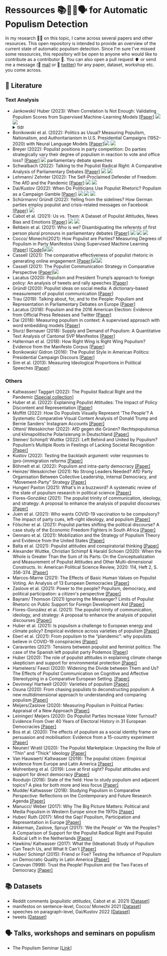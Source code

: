# Ressources 📚🤖📄🗣 for Automatic Populism Detection
In my research 👨‍🔬 on this topic, I came across several papers and other resources. This open repository is intended to provide an overview of the current state of automatic populism detection. Since I'm sure I've missed some ressources, this repository will be open to anyone who would like to contribute as a contributor 👥. You can also open a pull request ⬆️ or send me a message (📧 [mail](mailto:christopher.klamm@hotmail.de) or 🐥 [twitter](https://twitter.com/chklamm)) for any paper, dataset, workshop etc. you come across.

## 📄 Literature
### Text Analysis
* Jankowski/ Huber (2023): When Correlation Is Not Enough: Validating Populism Scores from Supervised Machine-Learning Models [[Paper]](https://www.cambridge.org/core/journals/political-analysis/article/when-correlation-is-not-enough-validating-populism-scores-from-supervised-machinelearning-models/8CB3DCBECD1E37872074E7F8A9DE20BA?utm_source=hootsuite&utm_medium=twitter&utm_campaign=PAN_Jan23#) [<img src="https://img.shields.io/badge/Manifestos-yellow"/>]() [<img src="https://img.shields.io/badge/-supervised_machine_learning-red"/>]()
  <details>
    <summary>tldr</summary>
    The paper critically examines Di Cocco and Monechi's (DCM) method of using supervised machine learning to predict parties' populism scores from election manifestos. It argues that DCM's validity checks are insufficient, and their approach may not accurately measure populism, emphasizing the need for comprehensive model validation. (generated by 🤖)
  </details>
* Bonikowski et al. (2022): Politics as Usual? Measuring Populism, Nationalism, and Authoritarianism in U.S. Presidential Campaigns (1952–2020) with Neural Language Models [[Paper]](https://journals.sagepub.com/doi/full/10.1177/00491241221122317)[<img src="https://img.shields.io/badge/U.S.-Presidential_Campaigns-yellow"/>]() [<img src="https://img.shields.io/badge/-RoBERTa-red"/>]()
* Breyer (2022): Populist positions in party competition: Do parties strategically vary their degree of populism in reaction to vote and office loss? [[Paper]](https://journals.sagepub.com/doi/full/10.1177/13540688221097082) [<img src="https://img.shields.io/badge/German_&_Austria_-Parliamentary_Debate_Speeches-yellow"/>](https://dataverse.harvard.edu/dataset.xhtml?persistentId=doi:10.7910/DVN/L4OAKN) parliamentary debate speeches
* Schwalbach (2022): Talking to the Populist Radical Right: A Comparative Analysis of Parliamentary Debates [[Paper]](https://onlinelibrary.wiley.com/doi/10.1111/lsq.12397) 
[<img src="https://img.shields.io/badge/-wordshoal-red"/>](https://quanteda.io/reference/textmodel_wordshoal.html) [<img src="https://img.shields.io/badge/-ParlSpeech-yellow"/>](https://dataverse.harvard.edu/dataset.xhtml?persistentId=doi:10.7910/DVN/L4OAKN)
* Lehmann/ Zehnter (2022): The Self-Proclaimed Defender of Freedom: The AfD and the Pandemic [[Paper]](https://www.cambridge.org/core/journals/government-and-opposition/article/selfproclaimed-defender-of-freedom-the-afd-and-the-pandemic/23F825A9D096CC5DD3C3B2142B582E3E) [<img src="https://img.shields.io/badge/-Topic_Model-red"/>]() [<img src="https://img.shields.io/badge/-Press_Releases_AfD-yellow"/>]([https://dataverse.harvard.edu/dataset.xhtml?persistentId=doi:10.7910/DVN/L4OAKN](https://www.cambridge.org/core/journals/government-and-opposition/article/selfproclaimed-defender-of-freedom-the-afd-and-the-pandemic/23F825A9D096CC5DD3C3B2142B582E3E))
* Dai/Kustov (2022): When Do Politicians Use Populist Rhetoric? Populism as a Campaign Gamble [[Paper]](https://www.tandfonline.com/doi/abs/10.1080/10584609.2022.2025505?src=&journalCode=upcp20) [<img src="https://img.shields.io/badge/-Active_Learning-red"/>]() [<img src="https://img.shields.io/badge/-Word_Embeddings-red"/>]() [<img src="https://img.shields.io/badge/U.S.-Presidential_Campaign_Speeches-yellow"/>]()
* Schürmann/ Gründl (2022): Yelling from the sidelines? How German parties employ populist and crisis-related messages on Facebook [[Paper]](https://www.tandfonline.com/doi/full/10.1080/2474736X.2021.2021095) [<img src="https://img.shields.io/badge/-Facebook_Posts-yellow"/>]()
* Cabot et al. (2021): Us vs. Them: A Dataset of Populist Attitudes, News Bias and Emotions [[Paper]](https://aclanthology.org/2021.eacl-main.165.pdf) [<img src="https://img.shields.io/badge/-Reddit_Comments-yellow"/>]() [<img src="https://img.shields.io/badge/-Multitask_Learning-red"/>]()
* Rehbein et al. (2021): Who is we? Disambiguating the referents of first person plural pronouns in parliamentary debates [[Paper]](https://aclanthology.org/2021.konvens-1.13.pdf) [<img src="https://img.shields.io/badge/-German_Bundestag-yellow"/>]() [<img src="https://img.shields.io/badge/-Data_Augmentation-red"/>]() [<img src="https://img.shields.io/badge/-Transfer_Learning-red"/>]()
* Cocco/ Monechi(2021): How Populist are Parties? Measuring Degrees of Populism in Party Manifestos Using Supervised Machine Learning [[Paper]](https://www.cambridge.org/core/journals/political-analysis/article/how-populist-are-parties-measuring-degrees-of-populism-in-party-manifestos-using-supervised-machine-learning/1D6141AAAE400ADAD9935044A0719B32) [[Code]](https://github.com/bernomone/howPopParties_addendum)[<img src="https://img.shields.io/badge/Manifestos-yellow"/>]()[<img src="https://img.shields.io/badge/-supervised_machine_learning-red"/>]()
* Cassell (2021): The comparative effectiveness of populist rhetoric in generating online engagement [[Paper]](https://www.sciencedirect.com/science/article/abs/pii/S0261379421000780?via%3Dihub)[<img src="https://img.shields.io/badge/Tweets-yellow"/>]()[<img src="https://img.shields.io/badge/-OLS_regressions-red"/>]()
* Cassell (2021): The Populist Communication Strategy in Comparative Perspective [[Paper]](https://journals.sagepub.com/doi/abs/10.1177/19401612211055695)[<img src="https://img.shields.io/badge/Tweets-yellow"/>]()
* Lacatus (2020): Populism and President Trump’s approach to foreign policy: An analysis of tweets and rally speeches [[Paper]](https://journals.sagepub.com/doi/full/10.1177/0263395720935380)
* Gründl (2020): Populist ideas on social media: A dictionary-based measurement of populist communication [[Paper]](https://journals.sagepub.com/doi/full/10.1177/1461444820976970)
* Trau (2019): Talking about, for, and to the People: Populism and Representation in Parliamentary Debates on Europe [[Paper]](https://www.degruyter.com/document/doi/10.1515/zaa-2019-0025/html)
* Lacatus (2018): Populism and the 2016 American Election: Evidence from Official Press Releases and Twitter [[Paper]](https://www.cambridge.org/core/journals/ps-political-science-and-politics/article/populism-and-the-2016-american-election-evidence-from-official-press-releases-and-twitter/0DF05071D1B5AEF41772498A2C4F0BE0#)
* Dai (2018): Measuring populism in context: A supervised approach with word embedding models [[Paper]](https://yaoyaodai.github.io/files/Dai_Populism.pdf)
* Sturz/ Bernauer (2018): Supply and Demand of Populism: A Quantitative Text Analysis of Cantonal SVP Manifestos [[Paper]](https://onlinelibrary.wiley.com/doi/10.1111/spsr.12332)
* Halterman et al. (2018): How Right Wing is Right Wing Populism? Evidence from the Manifesto Corpus [[Paper]](https://papers.ssrn.com/sol3/papers.cfm?abstract_id=3267487)
* Bonikowski/ Gidron (2016): The Populist Style in American Politics: Presidential Campaign Discours [[Paper]](https://scholar.harvard.edu/files/bonikowski/files/bonikowski_and_gidron_-_the_populist_style_in_american_politics.pdf)
* Sim et al. (2013): Measuring Ideological Proportions in Political Speeches [[Paper]](https://aclanthology.org/D13-1010.pdf)

### Others
* Kaltwasser/ Taggart (2022): The Populist Radical Right and the Pandemic [[Special collection]](https://www.cambridge.org/core/journals/government-and-opposition/special-collections/the-populist-radical-right-and-the-pandemic)
* Huber et al. (2022): Explaining Populist Attitudes: The Impact of Policy Discontent and Representation [[Paper](https://link.springer.com/article/10.1007/s11615-022-00422-6)]
* Moffitt (2022): How Do Populists Visually Represent 'The People'? A Systematic Comparative Visual Content Analysis of Donald Trump and Bernie Sanders' Instagram Accounts [[Paper]](https://www.academia.edu/79478117/How_Do_Populists_Visually_Represent_The_People_A_Systematic_Comparative_Visual_Content_Analysis_of_Donald_Trump_and_Bernie_Sanders_Instagram_Accounts?email_work_card=view-paper)
* Otteni/ Weisskircher (2022): AfD gegen die Grünen? Rechtspopulismus und klimapolitische Polarisierung in Deutschland [[Paper]](https://www.degruyter.com/document/doi/10.1515/fjsb-2022-0022/html)
* Steiner/ Schimpf/ Wuttke (2022): Left Behind and United by Populism? Populism’s Multiple Roots in Feelings of Lacking Societal Recognition [[Paper]](https://link.springer.com/article/10.1007/s11615-022-00416-4)
* Kustov (2022): Testing the backlash argument: voter responses to (pro-)immigration reforms [[Paper]](https://www.tandfonline.com/doi/abs/10.1080/13501763.2022.2061034?needAccess=true&journalCode=rjpp20)
* Böhmelt et al. (2022): Populism and intra-party democracy [[Paper]](https://ejpr.onlinelibrary.wiley.com/doi/10.1111/1475-6765.12509#ejpr12509-bib-0024)
* Heinze/ Weisskircher (2021): No Strong Leaders Needed? AfD Party Organisation Between Collective Leadership, Internal Democracy, and “Movement-Party” Strategy [[Paper]](https://www.cogitatiopress.com/politicsandgovernance/article/view/4530)
* Hunger/ Paxton (2021): What's in a buzzword? A systematic review of the state of populism research in political science [[Paper]](https://www.cambridge.org/core/journals/political-science-research-and-methods/article/whats-in-a-buzzword-a-systematic-review-of-the-state-of-populism-research-in-political-science/D9CD5E7E13DFA30FD05D41F32E6C122B)
* Flores-González (2021): The populist trinity of communication, ideology, and strategy: A proposal to enhance the analysis of populist discourses [[Paper]](https://onlinelibrary.wiley.com/doi/10.1111/lamp.12220)
* Juen et al. (2021): Who wants COVID-19 vaccination to be compulsory? The impact of party cues, left-right ideology, and populism [[Paper]](https://journals.sagepub.com/doi/full/10.1177/02633957211061999)
* Fölscher et al. (2021): Populist parties shifting the political discourse? A case study of the Economic Freedom Fighters in South Africa [[Paper]](https://www.cambridge.org/core/journals/journal-of-modern-african-studies/article/abs/populist-parties-shifting-the-political-discourse-a-case-study-of-the-economic-freedom-fighters-in-south-africa/100AABF3BE5195E57F79B4EAC1CC881B)
* Gennaro et al. (2021): Mobilization and the Strategy of Populism Theory and Evidence from the United States [[Paper]](https://papers.ssrn.com/sol3/papers.cfm?abstract_id=3783901)
* Balta et al. (2021): Populist attitudes and conspiratorial thinking [[Paper]](https://journals.sagepub.com/doi/10.1177/13540688211003304)
* Alexander Wuttke, Christian Schimpf & Harald Schoen (2020): When the Whole is Greater Than the Sum of its Parts: On the Conceptualization and Measurement of Populist Attitudes and Other Multi-dimensional Constructs. In: American Political Science Review, 2020: 114, Heft 2, S. 356-374. [[Paper]](https://www.cambridge.org/core/services/aop-cambridge-core/content/view/4B025EF483E1564EF495972540E5A34D/S0003055419000807a.pdf/when-the-whole-is-greater-than-the-sum-of-its-parts-on-the-conceptualization-and-measurement-of-populist-attitudes-and-other-multidimensional-constructs.pdf)
* Marcos-Marne (2021): The Effects of Basic Human Values on Populist Voting. An Analysis of 13 European Democracies [[Paper]](https://link.springer.com/article/10.1007/s11109-021-09689-8)
* Zaslove et al. (2021): Power to the people? Populism, democracy, and political participation: a citizen's perspective [[Paper]](https://www.tandfonline.com/doi/full/10.1080/01402382.2020.1776490)
* Bayram/ Thomson (2021) Ignoring the Messenger? Limits of Populist Rhetoric on Public Support for Foreign Development Aid [[Paper]](https://academic.oup.com/isq/article-abstract/66/1/sqab041/6299665?redirectedFrom=fulltext)
* Flores-González et al. (2021): The populist trinity of communication, ideology, and strategy: A proposal to enhance the analysis of populist discourses [[Paper]](https://onlinelibrary.wiley.com/doi/10.1111/lamp.12220)
* Huber et al. (2021): Is populism a challenge to European energy and climate policy? Empirical evidence across varieties of populism [[Paper]](https://www.tandfonline.com/doi/full/10.1080/13501763.2021.1918214)
* Eberl et al. (2021): From populism to the “plandemic”: why populists believe in COVID-19 conspiracies [[Paper]](https://www.tandfonline.com/doi/full/10.1080/17457289.2021.1924730)
* Caravantes (2021): Tensions between populist and feminist politics: The case of the Spanish left populist party Podemos [[Paper](https://journals.sagepub.com/doi/full/10.1177/0192512120931209)]
* Huber (2020): The role of populist attitudes in explaining climate change skepticism and support for environmental protection [[Paper]](https://www.tandfonline.com/doi/full/10.1080/09644016.2019.1708186)
* Hameleers/ Fawzi (2020): Widening the Divide between Them and Us? The Effects of Populist Communication on Cognitive and Affective Stereotyping in a Comparative European Setting. [[Paper]](https://www.tandfonline.com/doi/full/10.1080/10584609.2020.1723754)
* Devinney/ Hartwell (2020): Varieties of populism [[Paper]](https://onlinelibrary.wiley.com/doi/10.1002/gsj.1373)
* Osuna (2020): From chasing populists to deconstructing populism: A new multidimensional approach to understanding and comparing populism [[Paper]](https://ejpr.onlinelibrary.wiley.com/doi/10.1111/1475-6765.12428)
* Meijers/Zaslove (2020): Measuring Populism in Political Parties: Appraisal of a New Approach [[Paper]](https://journals.sagepub.com/doi/full/10.1177/0010414020938081)
* Leininger/ Meijers (2020): Do Populist Parties Increase Voter Turnout? Evidence From Over 40 Years of Electoral History in 31 European Democracies [[Paper]](https://journals.sagepub.com/doi/full/10.1177/0032321720923257)
* Bos et al. (2020): The effects of populism as a social identity frame on persuasion and mobilisation: Evidence from a 15-country experiment [[Paper]](https://ejpr.onlinelibrary.wiley.com/doi/full/10.1111/1475-6765.12334)
* Neuner/ Wratil (2020): The Populist Marketplace: Unpacking the Role of “Thin” and “Thick” Ideology [[Paper]](https://link.springer.com/article/10.1007/s11109-020-09629-y)
* Van Hauwaert/ Kaltwasser (2019): The populist citizen: Empirical evidence from Europe and Latin America [[Paper]](https://www.cambridge.org/core/journals/european-political-science-review/article/populist-citizen-empirical-evidence-from-europe-and-latin-america/9EF0B5D6FD6815376E0178D54DE79CAD)
* Mohrenberg et al. (2019): Love at first sight? Populist attitudes and support for direct democracy [[Paper]](https://journals.sagepub.com/doi/10.1177/1354068819868908)
* Rooduijn (2018): State of the field: How to study populism and adjacent topics? A plea for both more and less focus [[Paper]](https://ejpr.onlinelibrary.wiley.com/doi/abs/10.1111/1475-6765.12314)
* Mudde/ Kaltwasser (2018): Studying Populism in Comparative Perspective: Reflections on the Contemporary and Future Research Agenda [[Paper]](https://journals.sagepub.com/doi/abs/10.1177/0010414018789490?journalCode=cpsa)
* Manucci/ Weber (2017): Why The Big Picture Matters: Political and Media Populism in Western Europe since the 1970s [[Paper]](https://onlinelibrary.wiley.com/doi/10.1111/spsr.12267)
* Huber/ Ruth (2017): Mind the Gap! Populism, Participation and Representation in Europe [[Paper]](https://onlinelibrary.wiley.com/doi/full/10.1111/spsr.12280)
* Akkerman, Zaslove, Spruyt (2017): ‘We the People’ or ‘We the Peoples’? A Comparison of Support for the Populist Radical Right and Populist Radical Left in the Netherlands [[Paper]](https://onlinelibrary.wiley.com/doi/10.1111/spsr.12275)
* Hawkins/ Kaltwasser (2017): What the (Ideational) Study of Populism Can Teach Us, and What It Can't [[Paper]](https://onlinelibrary.wiley.com/doi/full/10.1111/spsr.12281)
* Huber/ Schimpf (2015): Friend or Foe? Testing the Influence of Populism on Democratic Quality in Latin America [[Paper]](https://journals.sagepub.com/doi/abs/10.1111/1467-9248.12219)
* Canovan (1999): Trust the People! Populism and the Two Faces of Democracy [[Paper]](https://journals.sagepub.com/doi/abs/10.1111/1467-9248.00184?casa_token=ihoEu7KpEUcAAAAA%3AJgb4f-dlzBuy5DHXa2Op4HTeXiT7W7JeN5mJc0RzA9IQRbNt6qMPEyRyurUBd3miwH_4xpkFUqQ&journalCode=psxa)

## 📚 Datasets
* Reddit comments (_populistic attitudes_, Cabot et al. 2021) [[Dataset]]()
* manifestos on sentence-level, Cocco/ Monechi 2021 [[Dataset]](https://github.com/bernomone/howPopParties_addendum)
* speeches on paragraph-level, Dai/Kustov 2022 [[Dataset]]()
* tweets [[Dataset]](https://github.com/GloriaComandini/Corpora/blob/master/POP-HS-IT.xlsx)

## 🗣 Talks, workshops and seminars on populism
* The Populism Seminar [[Link]](https://populism-seminar.com)

